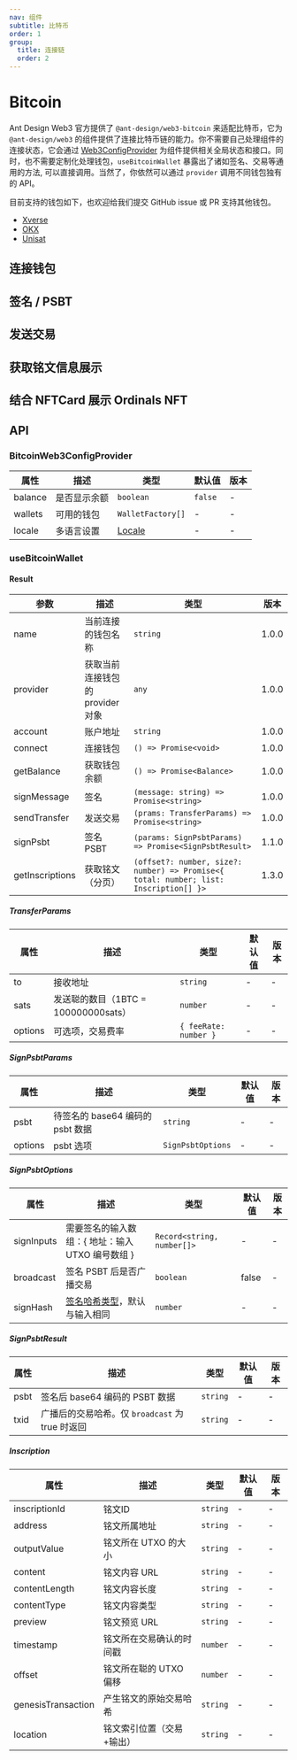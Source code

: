 ```yaml
---
nav: 组件
subtitle: 比特币
order: 1
group:
  title: 连接链
  order: 2
---
```


# Bitcoin

Ant Design Web3 官方提供了 `@ant-design/web3-bitcoin` 来适配比特币，它为 `@ant-design/web3` 的组件提供了连接比特币链的能力。你不需要自己处理组件的连接状态，它会通过 [Web3ConfigProvider](../web3-config-provider/index.zh-CN.md) 为组件提供相关全局状态和接口。同时，也不需要定制化处理钱包，`useBitcoinWallet` 暴露出了诸如签名、交易等通用的方法, 可以直接调用。当然了，你依然可以通过 `provider` 调用不同钱包独有的 API。

目前支持的钱包如下，也欢迎给我们提交 GitHub issue 或 PR 支持其他钱包。

- [Xverse](https://docs.xverse.app/sats-connect)
- [OKX](https://www.okx.com/web3/build/docs/sdks/chains/bitcoin/provider)
- [Unisat](https://docs.unisat.io/dev/unisat-developer-service/unisat-wallet)

## 连接钱包

<code src="./demos/basic.tsx"></code>

## 签名 / PSBT

<code src="./demos/sign.tsx"></code>

## 发送交易

<code src="./demos/send-transfer.tsx"></code>

## 获取铭文信息展示

<code src="./demos/get-inscriptions.tsx"></code>

## 结合 NFTCard 展示 Ordinals NFT

<code src="./demos/ordinals.tsx"></code>

## API

### BitcoinWeb3ConfigProvider

| 属性 | 描述 | 类型 | 默认值 | 版本 |
| --- | --- | --- | --- | --- |
| balance | 是否显示余额 | `boolean` | `false` | - |
| wallets | 可用的钱包 | `WalletFactory[]` | - | - |
| locale | 多语言设置 | [Locale](https://github.com/ant-design/ant-design-web3/blob/main/packages/common/src/locale/zh_CN.ts) | - | - |

### useBitcoinWallet

#### Result

| 参数 | 描述 | 类型 | 版本 |
| --- | --- | --- | --- |
| name | 当前连接的钱包名称 | `string` | 1.0.0 |
| provider | 获取当前连接钱包的 provider 对象 | `any` | 1.0.0 |
| account | 账户地址 | `string` | 1.0.0 |
| connect | 连接钱包 | `() => Promise<void>` | 1.0.0 |
| getBalance | 获取钱包余额 | `() => Promise<Balance>` | 1.0.0 |
| signMessage | 签名 | `(message: string) => Promise<string>` | 1.0.0 |
| sendTransfer | 发送交易 | `(prams: TransferParams) => Promise<string>` | 1.0.0 |
| signPsbt | 签名 PSBT | `(params: SignPsbtParams) => Promise<SignPsbtResult>` | 1.1.0 |
| getInscriptions | 获取铭文（分页） | `(offset?: number, size?: number) => Promise<{ total: number; list: Inscription[] }>` | 1.3.0 |

##### TransferParams

| 属性    | 描述                                 | 类型                  | 默认值 | 版本 |
| ------- | ------------------------------------ | --------------------- | ------ | ---- |
| to      | 接收地址                             | `string`              | -      | -    |
| sats    | 发送聪的数目（1BTC = 100000000sats） | `number`              | -      | -    |
| options | 可选项，交易费率                     | `{ feeRate: number }` | -      | -    |

##### SignPsbtParams

| 属性    | 描述                             | 类型              | 默认值 | 版本 |
| ------- | -------------------------------- | ----------------- | ------ | ---- |
| psbt    | 待签名的 base64 编码的 psbt 数据 | `string`          | -      | -    |
| options | psbt 选项                        | `SignPsbtOptions` | -      | -    |

##### SignPsbtOptions

| 属性 | 描述 | 类型 | 默认值 | 版本 |
| --- | --- | --- | --- | --- |
| signInputs | 需要签名的输入数组：{ 地址：输入 UTXO 编号数组 } | `Record<string, number[]>` | - | - |
| broadcast | 签名 PSBT 后是否广播交易 | `boolean` | false | - |
| signHash | [签名哈希类型](https://github.com/bitcoinjs/bitcoinjs-lib/blob/master/src/transaction.d.ts#L21)，默认与输入相同 | `number` | - | - |

##### SignPsbtResult

| 属性 | 描述                                            | 类型     | 默认值 | 版本 |
| ---- | ----------------------------------------------- | -------- | ------ | ---- |
| psbt | 签名后 base64 编码的 PSBT 数据                  | `string` | -      | -    |
| txid | 广播后的交易哈希。仅 `broadcast` 为 true 时返回 | `string` | -      | -    |

##### Inscription

| 属性               | 描述                      | 类型     | 默认值 | 版本 |
| ------------------ | ------------------------- | -------- | ------ | ---- |
| inscriptionId      | 铭文ID                    | `string` | -      | -    |
| address            | 铭文所属地址              | `string` | -      | -    |
| outputValue        | 铭文所在 UTXO 的大小      | `string` | -      | -    |
| content            | 铭文内容 URL              | `string` | -      | -    |
| contentLength      | 铭文内容长度              | `string` | -      | -    |
| contentType        | 铭文内容类型              | `string` | -      | -    |
| preview            | 铭文预览 URL              | `string` | -      | -    |
| timestamp          | 铭文所在交易确认的时间戳  | `number` | -      | -    |
| offset             | 铭文所在聪的 UTXO 偏移    | `number` | -      | -    |
| genesisTransaction | 产生铭文的原始交易哈希    | `string` | -      | -    |
| location           | 铭文索引位置（交易+输出） | `string` | -      | -    |
